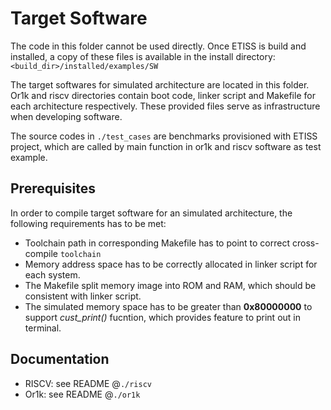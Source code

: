 # Target Software

The code in this folder cannot be used directly. Once ETISS is build and 
installed, a copy of these files is available in the install 
directory:`<build_dir>/installed/examples/SW`

The target softwares for simulated architecture are located in this folder. 
Or1k and riscv directories contain boot code, linker script and Makefile
for each architecture respectively. These provided files serve as 
infrastructure when developing software. 

The source codes in `./test_cases` are benchmarks provisioned with ETISS 
project, which are called by main function in or1k and riscv software
as test example.

## Prerequisites
In order to compile target software for an simulated architecture, the 
following requirements has to be met:

  - Toolchain path in corresponding Makefile has to point to correct 
  cross-compile `toolchain`
  - Memory address space has to be correctly allocated in linker
  script for each system.
  - The Makefile split memory image into ROM and RAM, which should be 
  consistent with linker script.
  - The simulated memory space has to be greater than **0x80000000** 
  to support *cust_print()* fucntion, which provides feature to print 
  out in terminal.

## Documentation
  - RISCV: see README @`./riscv` 
  - Or1k: see README @`./or1k`

